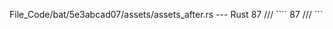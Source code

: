 File_Code/bat/5e3abcad07/assets/assets_after.rs --- Rust
87     /// ````                                                                                                                                              87     /// ```

